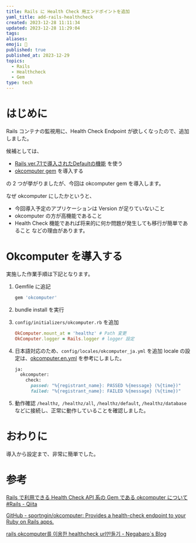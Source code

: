 ```yaml
---
title: Rails に Health Check 用エンドポイントを追加
yaml_title: add-rails-healthcheck
created: 2023-12-28 11:11:34
updated: 2023-12-28 11:29:04
tags: 
aliases: 
emoji: 📝
published: true
published_at: 2023-12-29
topics:
  - Rails
  - Healthcheck
  - Gem
type: tech
---
```

# はじめに

Rails コンテナの監視用に、Health Check Endpoint が欲しくなったので、追加しました。

候補としては、

- [Rails ver.7.1で導入されたDefaultの機能](https://blog.saeloun.com/2023/02/27/rails-introduces-default-health-check-controller/) を使う
- [okcomputer gem](https://blog.saeloun.com/2023/02/27/rails-introduces-default-health-check-controller/) を導入する

の 2 つが挙がりましたが、今回は okcomputer gem を導入します。

なぜ okcomputer にしたかというと、

- 今回導入予定のアプリケーションは Version が足りていないこと
- okcomputer の方が高機能であること
- Health Check 機能であれば将来的に何か問題が発生しても移行が簡単であること
などの理由があります。

# Okcomputer を導入する

実施した作業手順は下記となります。

1. Gemfile に追記
	```rb
	gem 'okcomputer'
	```
2. bundle install を実行
3. `config/initializers/okcomputer.rb` を追加
	```rb
	OkComputer.mount_at = 'healthz' # Path 変更
	OkComputer.logger = Rails.logger # logger 設定
	```
4. 日本語対応のため、`config/locales/okcomputer_ja.yml` を追加
locale の設定は、[okcomputer.en.yml](https://github.com/sportngin/okcomputer/blob/master/config/locales/okcomputer.en.yml) を参考にしました。

	```rb
	ja:
	  okcomputer:
	    check:
	      passed: "%{registrant_name}: PASSED %{message} (%{time})"
	      failed: "%{registrant_name}: FAILED %{message} (%{time})"
	```

1. 動作確認
`/healthz`,` /healthz/all`, `/healthz/default`, `/healthz/database` などに接続し、正常に動作していることを確認しました。

# おわりに

導入から設定まで、非常に簡単でした。

# 参考

[Rails で利用できる Health Check API 系の Gem である okcomputer について #Rails - Qiita](https://qiita.com/dany1468/items/3b2f9c38d859d0fcd9b2)

[GitHub - sportngin/okcomputer: Provides a health-check endpoint to your Ruby on Rails apps.](https://github.com/sportngin/okcomputer?tab=readme-ov-file#performing-checks)

[rails okcomputer를 이용한 healthcheck url만들기 - Negabaro\`s Blog](https://negabaro.github.io/archive/rails-healthcheck-using-okcomputer)
